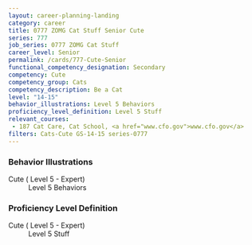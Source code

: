 ```yaml
---
layout: career-planning-landing
category: career
title: 0777 ZOMG Cat Stuff Senior Cute
series: 777
job_series: 0777 ZOMG Cat Stuff
career_level: Senior
permalink: /cards/777-Cute-Senior
functional_competency_designation: Secondary
competency: Cute
competency_group: Cats
competency_description: Be a Cat
level: "14-15"
behavior_illustrations: Level 5 Behaviors
proficiency_level_definition: Level 5 Stuff
relevant_courses: 
 - 187 Cat Care, Cat School, <a href="www.cfo.gov">www.cfo.gov</a>
filters: Cats-Cute GS-14-15 series-0777
---
```


<div class="desktop:grid-col-6 margin-y-205">
  <div class="border-top-05 bg-white padding-2 shadow-5 height-full members-hover border-1px border-gray-30 border-top-orange radius-lg">
    <h3>Behavior Illustrations</h3>
    <dl class="text-base"><dt>Cute ( Level 5 - Expert)</dt><dd>Level 5 Behaviors</dd></dl>
  </div>
</div>
<div class="desktop:grid-col-6 margin-y-205">
  <div class="border-top-05 bg-white padding-2 shadow-5 height-full members-hover border-1px border-gray-30 border-top-orange radius-lg">
    <h3>Proficiency Level Definition</h3>
    <dl class="text-base"><dt>Cute ( Level 5 - Expert)</dt><dd>Level 5 Stuff</dd></dl>
  </div>
</div>